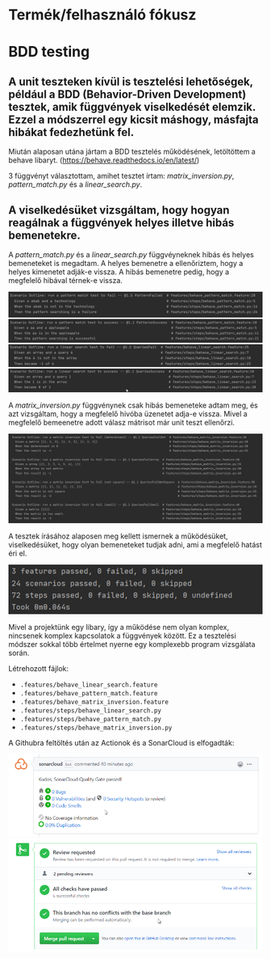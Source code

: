 # Termék/felhasználó fókusz
# BDD testing

## A unit teszteken kívül is tesztelési lehetőségek, például a BDD (Behavior-Driven Development) tesztek, amik függvények viselkedését elemzik. Ezzel a módszerrel egy kicsit máshogy, másfajta hibákat fedezhetünk fel. 

Miután alaposan utána jártam a BDD tesztelés működésének, letöltöttem a behave libaryt. (https://behave.readthedocs.io/en/latest/)

3 függvényt választottam, amihet tesztet írtam: _matrix_inversion.py_, _pattern_match.py_ és a _linear_search.py_.

## A viselkedésüket vizsgáltam, hogy hogyan reagálnak a függvények helyes illetve hibás bemenetekre.

A _pattern_match.py_ és a _linear_search.py_ függvéyneknek hibás és helyes bemeneteket is megadtam. A helyes bemenetre a ellenőriztem, hogy a helyes kimenetet adják-e vissza. A hibás bemenetre pedig, hogy a megfelelő hibával térnek-e vissza. 

![](./images/bdd_pattern_fail.png)
![](./images/bdd_pattern_success.png)
![](./images/bdd_linear_fail.png)
![](./images/bdd_linear_success.png)

A _matrix_inversion.py_ függvénynek csak hibás bemeneteke adtam meg, és azt vizsgáltam, hogy a megfelelő hivóba üzenetet adja-e vissza. Mivel a megfelelő bemeenetre adott válasz mátrisot már unit teszt ellenőrzi. 

![](./images/bdd_matrix.png)

A tesztek írásához alaposen meg kellett ismernek a működésüket, viselkedésüket, hogy olyan bemeneteket tudjak adni, ami a megfelelő hatást éri el.

![](./images/bdd_success.png)

Mivel a projektünk egy libary, így a működése nem olyan komplex, nincsenek komplex kapcsolatok a függvények között. Ez a tesztelési módszer sokkal több értelmet nyerne egy komplexebb program vizsgálata során. 

Létrehozott fájlok: 
- `.features/behave_linear_search.feature`
- `.features/behave_pattern_match.feature`
- `.features/behave_matrix_inversion.feature`
- `.features/steps/behave_linear_search.py`
- `.features/steps/behave_pattern_match.py`
- `.features/steps/behave_matrix_inversion.py`

A Githubra feltöltés után az Actionok és a SonarCloud is elfogadták: 

![](./images/bdd_sonar_success.png)
![](./images/bdd_actions_success.png)
